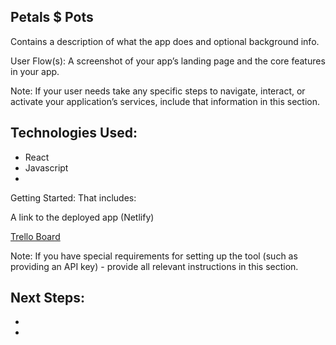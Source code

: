 
## Petals $ Pots 
Contains a description of what the app does and optional background info.

User Flow(s): A screenshot of your app’s landing page and the core features in your app.

Note: If your user needs take any specific steps to navigate, interact, or activate your application’s services, include that information in this section.

## Technologies Used:
- React
- Javascript
- 

Getting Started: That includes:

A link to the deployed app (Netlify)

[Trello Board]("https://trello.com/b/SdwL81cx/plant-app")

Note: If you have special requirements for setting up the tool (such as providing an API key) - provide all relevant instructions in this section.

Next Steps: 
- 
- 
- 
